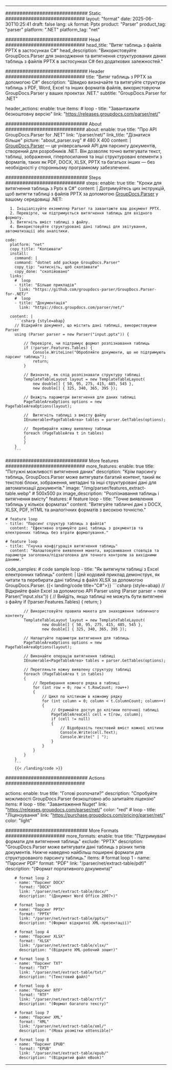 


---
############################# Static ############################
layout: "format"
date:  2025-06-30T10:25:41
draft: false
lang: uk
format: Pptx
product: "Parser"
product_tag: "parser"
platform: ".NET"
platform_tag: "net"

############################# Head ############################
head_title: "Витяг таблиць з файлів PPTX в застосунках C#"
head_description: "Використовуйте GroupDocs.Parser для знаходження та витягнення структурованих даних таблиць з файлів PPTX в застосунках C# без додаткових залежностей."

############################# Header ############################
title: "Витяг таблиць з PPTX за допомогою C#" 
description: "Швидко визначайте та витягуйте структури таблиць з PDF, Word, Excel та інших форматів файлів, використовуючи GroupDocs.Parser у ваших проектах .NET."
subtitle: "GroupDocs.Parser for .NET" 

header_actions:
  enable: true
  items:
    #  loop
    - title: "Завантажити безкоштовну версію"
      link: "https://releases.groupdocs.com/parser/net/"
      
############################# About ############################
about:
    enable: true
    title: "Про API GroupDocs.Parser for .NET"
    link: "/parser/net/"
    link_title: "Дізнатися більше"
    picture: "about_parser.svg" # 480 X 400
    content: |
       [GroupDocs.Parser](/parser/net/) — це універсальний API для парсингу документів, створений для розробників .NET. Він дозволяє точно витягувати текст, таблиці, зображення, гіперпосилання та інші структуровані елементи з форматів, таких як PDF, DOCX, XLSX, PPTX та багатьох інших — без необхідності у сторонньому програмному забезпеченні.

############################# Steps ############################
steps:
    enable: true
    title: "Кроки для витягнення таблиць з Pptx в C#"
    content: |
      Дотримуйтесь цих інструкцій, щоб витягти таблиці з файлів PPTX за допомогою [GroupDocs.Parser](/parser/net/) у вашому середовищі .NET:
      
      1. Ініціалізуйте екземпляр Parser та завантажте ваш документ PPTX.
      2. Перевірте, чи підтримується витягнення таблиць для вхідного формату.
      3. Витягніть вміст таблиці з файлу.
      4. Використовуйте структуровані дані таблиці для звітування, автоматизації або аналітики.
   
    code:
      platform: "net"
      copy_title: "Копіювати"
      install:
        command: |
        command: "dotnet add package GroupDocs.Parser"
        copy_tip: "натисніть, щоб скопіювати"
        copy_done: "скопійовано"
      links:
        #  loop
        - title: "Більше прикладів"
          link: "https://github.com/groupdocs-parser/GroupDocs.Parser-for-.NET/"
        #  loop
        - title: "Документація"
          link: "https://docs.groupdocs.com/parser/net/"
          
      content: |
        ```csharp {style=abap}
        // Відкрийте документ, що містить дані таблиці, використовуючи Parser
        using (Parser parser = new Parser("input.pptx")) {

            // Перевірте, чи підтримує формат розпізнавання таблиць
            if (!parser.Features.Tables) {
                Console.WriteLine("Обробляйте документи, що не підтримують парсинг таблиць");
                return;
            }

            // Визначте, як слід розпізнавати структуру таблиці
            TemplateTableLayout layout = new TemplateTableLayout(
                new double[] { 50, 95, 275, 415, 485, 545 },
                new double[] { 325, 340, 365, 395 });

            // Вкажіть параметри витягнення для даних таблиці
            PageTableAreaOptions options = new PageTableAreaOptions(layout);

            //  Витягніть таблиці з вмісту файлу
            IEnumerable<PageTableArea> tables = parser.GetTables(options);

            //  Перебирайте кожну виявлену таблицю
            foreach (PageTableArea t in tables)
            {
            }
        }
        ```  

############################# More features ############################
more_features:
  enable: true
  title: "Потужні можливості витягнення даних"
  description: "Крім парсингу таблиць, GroupDocs.Parser може витягувати багатий контент, такий як текстові блоки, зображення, метадані та інші структуровані дані для автоматизації документів."
  image: "/img/parser/features_extract-table.webp" # 500x500 px
  image_description: "Розпізнавання таблиць і витягнення вмісту"
  features:
    # feature loop
    - title: "Точне виявлення таблиць у кількох форматах"
      content: "Витягуйте табличні дані з DOCX, XLSX, PDF, HTML та аналогічних форматів з високою точністю."

    # feature loop
    - title: "Парсинг структур таблиць з файлів"
      content: "Ефективно отримуйте дані таблиць з документів та електронних таблиць без втрати форматування."

    # feature loop
    - title: "Гнучка конфігурація витягнення таблиць"
      content: "Налаштовуйте виявлення макета, вирівнювання стовпців та параметри заголовка/підзаголовка для точного контролю за вихідними даними."
      
  code_samples:
    # code sample loop
    - title: "Як витягнути таблиці з Excel електронних таблиць"
      content: |
        Цей кодовий приклад демонструє, як читати та перебирати дані таблиці в файлі XLSX за допомогою GroupDocs.Parser.
        {{< landing/code title="C#">}}
        ```csharp {style=abap}
        //  Відкрийте файл Excel за допомогою API Parser
        using (Parser parser = new Parser("input.xlsx"))
        {
            // Вийдіть, якщо таблиці не можуть бути витягнені з файлу
            if (!parser.Features.Tables)
            {
                return;
            }

            // Використовуйте правила макета для знаходження табличного контенту
            TemplateTableLayout layout = new TemplateTableLayout(
                    new double[] { 50, 95, 275, 415, 485, 545 },
                    new double[] { 325, 340, 365, 395 });

            // Налаштуйте параметри витягнення для таблиць
            PageTableAreaOptions options = new PageTableAreaOptions(layout);

            // Виконайте операцію витягнення таблиці
            IEnumerable<PageTableArea> tables = parser.GetTables(options);

            // Перегляньте кожну виявлену структуру таблиці
            foreach (PageTableArea t in tables)
            {
                // Перебирання кожного рядка в таблиці
                for (int row = 0; row < t.RowCount; row++)
                {
                    // Цикл по клітинам в кожному рядку
                    for (int column = 0; column < t.ColumnCount; column++)
                    {
                        // Отримайте доступ до клітини поточної таблиці
                        PageTableAreaCell cell = t[row, column];
                        if (cell != null)
                        {
                            // Відобразіть текстовий вміст кожної клітини
                            Console.Write(cell.Text);
                            Console.Write(" | ");
                        }
                    }
                }
            }
        }
        ```
        {{< /landing/code >}}


############################# Actions ############################

actions:
  enable: true
  title: "Готові розпочати?"
  description: "Спробуйте можливості GroupDocs.Parser безкоштовно або запитайте ліцензію"
  items:
    #  loop
    - title: "Завантаження Nuget"
      link: "https://releases.groupdocs.com/parser/net/"
      color: "red"
        #  loop
    - title: "Ліцензування"
      link: "https://purchase.groupdocs.com/pricing/parser/net/"
      color: "light"


############################# More Formats #####################
more_formats:
    enable: true
    title: "Підтримувані формати для витягнення таблиць"
    exclude: "PPTX"
    description: "GroupDocs.Parser може витягувати дані таблиць з різних типів документів. Нижче наведено найбільш поширені формати для структурованого парсингу таблиць."
    items: 
        # format loop 1
        - name: "Парсинг PDF"
          format: "PDF"
          link: "/parser/net/extract-table/pdf/"
          description: "(Формат портативного документа)"
          
        # format loop 2
        - name: "Парсинг DOCX"
          format: "DOCX"
          link: "/parser/net/extract-table/docx/"
          description: "(Документ Word Office 2007+)"
          
        # format loop 3
        - name: "Парсинг PPTX"
          format: "PPTX"
          link: "/parser/net/extract-table/pptx/"
          description: "(Формат відкритої XML-презентації)"
          
        # format loop 4
        - name: "Парсинг XLSX"
          format: "XLSX"
          link: "/parser/net/extract-table/xlsx/"
          description: "(Відкрите XML-робочий зошит)"
          
        # format loop 5
        - name: "Парсинг TXT"
          format: "TXT"
          link: "/parser/net/extract-table/txt/"
          description: "(Текстовий файл)"
          
        # format loop 6
        - name: "Парсинг RTF"
          format: "RTF"
          link: "/parser/net/extract-table/rtf/"
          description: "(Формат багатого тексту)"
          
        # format loop 7
        - name: "Парсинг XML"
          format: "XML"
          link: "/parser/net/extract-table/xml/"
          description: "(Мова розмітки eXtensible)"
          
        # format loop 8
        - name: "Парсинг EPUB"
          format: "EPUB"
          link: "/parser/net/extract-table/epub/"
          description: "(Відкритий файл eBook)"
         
          

---